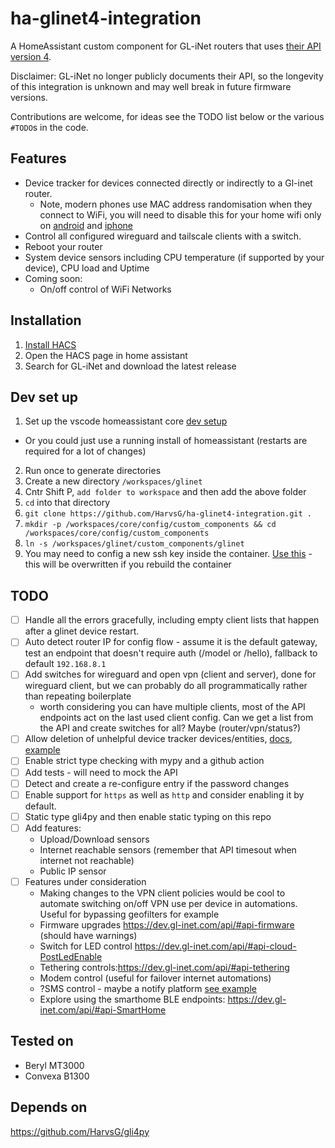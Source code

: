 # ha-glinet4-integration

A HomeAssistant custom component for GL-iNet routers that uses [their API version 4](https://dev.gl-inet.com/api/).

Disclaimer: GL-iNet no longer publicly documents their API, so the longevity of this integration is unknown and may well break in future firmware versions.

Contributions are welcome, for ideas see the TODO list below or the various `#TODO`s in the code.

## Features

- Device tracker for devices connected directly or indirectly to a Gl-inet router.
  - Note, modern phones use MAC address randomisation when they connect to WiFi, you will need to disable this for your home wifi only on [android](https://www.howtogeek.com/722653/how-to-disable-random-wi-fi-mac-address-on-android/) and [iphone](https://www.linksys.com/support-article?articleNum=317709)
- Control all configured wireguard and tailscale clients with a switch.
- Reboot your router
- System device sensors including CPU temperature (if supported by your device), CPU load and Uptime
- Coming soon:
  - On/off control of WiFi Networks

## Installation

1. [Install HACS](https://www.youtube.com/watch?v=a4lSlN6EI04)
2. Open the HACS page in home assistant
3. Search for GL-iNet and download the latest release

## Dev set up

1. Set up the vscode homeassistant core [dev setup](https://developers.home-assistant.io/docs/development_environment/)

- Or you could just use a running install of homeassistant (restarts are required for a lot of changes)

2. Run once to generate directories
3. Create a new directory `/workspaces/glinet`
4. Cntr Shift P, `add folder to workspace` and then add the above folder
5. `cd` into that directory
6. `git clone https://github.com/HarvsG/ha-glinet4-integration.git . `
7. `mkdir -p /workspaces/core/config/custom_components && cd /workspaces/core/config/custom_components`
8. `ln -s /workspaces/glinet/custom_components/glinet`
9. You may need to config a new ssh key inside the container. [Use this](https://docs.github.com/en/authentication/connecting-to-github-with-ssh/adding-a-new-ssh-key-to-your-github-account) - this will be overwritten if you rebuild the container

## TODO

- [ ] Handle all the errors gracefully, including empty client lists that happen after a glinet device restart.
- [ ] Auto detect router IP for config flow - assume it is the default gateway, test an endpoint that doesn't require auth (/model or /hello), fallback to default `192.168.8.1`
- [ ] Add switches for wireguard and open vpn (client and server), done for wireguard client, but we can probably do all programmatically rather than repeating boilerplate
  - worth considering you can have multiple clients, most of the API endpoints act on the last used client config. Can we get a list from the API and create switches for all? Maybe (router/vpn/status?)
- [ ] Allow deletion of unhelpful device tracker devices/entities, [docs](https://developers.home-assistant.io/docs/device_registry_index/#removing-devices), [example](https://github.com/home-assistant/core/pull/73293/commits/9c253c6072cf60f92228051d918fd550d38b6ac3)
- [ ] Enable strict type checking with mypy and a github action
- [ ] Add tests - will need to mock the API
- [ ] Detect and create a re-configure entry if the password changes
- [ ] Enable support for `https` as well as `http` and consider enabling it by default.
- [ ] Static type gli4py and then enable static typing on this repo
- [ ] Add features:
  - Upload/Download sensors
  - Internet reachable sensors (remember that API timesout when internet not reachable)
  - Public IP sensor
- [ ] Features under consideration
  - Making changes to the VPN client policies would be cool to automate switching on/off VPN use per device in automations. Useful for bypassing geofilters for example
  - Firmware upgrades https://dev.gl-inet.com/api/#api-firmware (should have warnings)
  - Switch for LED control https://dev.gl-inet.com/api/#api-cloud-PostLedEnable
  - Tethering controls:https://dev.gl-inet.com/api/#api-tethering
  - Modem control (useful for failover internet automations)
  - ?SMS control - maybe a notify platform [see example](https://github.com/home-assistant/core/blob/dev/homeassistant/components/sms/notify.py)
  - Explore using the smarthome BLE endpoints: https://dev.gl-inet.com/api/#api-SmartHome

## Tested on

- Beryl MT3000
- Convexa B1300

## Depends on

https://github.com/HarvsG/gli4py
